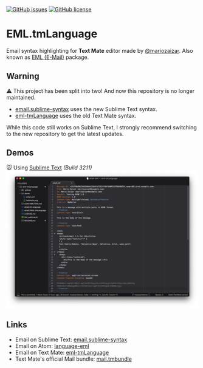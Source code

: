 [![GitHub issues](https://img.shields.io/github/issues/mariozaizar/eml-tmLanguage.svg)](https://github.com/mariozaizar/eml-tmLanguage/issues)
[![GitHub license](https://img.shields.io/badge/license-MIT-blue.svg)](https://raw.githubusercontent.com/mariozaizar/eml-tmLanguage/master/LICENSE.md)

# EML.tmLanguage

Email syntax highlighting for **Text Mate** editor made by [@mariozaizar](https://about.me/mariozaizar). Also known as [EML (E-Mail)](https://packagecontrol.io/packages/EML%20(E-Mail)) package.

## Warning

:warning: This project has been split into two! And now this repository is no longer maintained.
* [email.sublime-syntax](https://github.com/mariozaizar/email.sublime-syntax) uses the new Sublime Text syntax.
* [eml-tmLanguage](https://github.com/mariozaizar/eml-tmLanguage) uses the old Text Mate syntax.

While this code still works on Sublime Text, I strongly recommend switching to the new repository to get the latest updates.

## Demos

:mouse: Using [Sublime Text](https://www.sublimetext.com/) *(Build 3211)*
![sublime](https://raw.githubusercontent.com/mariozaizar/eml-tmLanguage/master/demo/sublime.png)

## Links

* Email on Sublime Text: [email.sublime-syntax](https://github.com/mariozaizar/email.sublime-syntax)
* Email on Atom: [language-eml](https://github.com/mariozaizar/language-eml)
* Email on Text Mate: [eml-tmLanguage](https://github.com/mariozaizar/eml-tmLanguage)
* Text Mate's official Mail bundle: [mail.tmbundle](https://github.com/textmate/mail.tmbundle)
